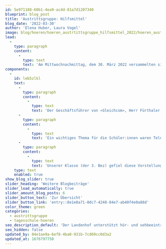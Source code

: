 ```yaml
---
id: 5e971188-60b1-4ea9-acdd-81a7d1207340
blueprint: blog_post
title: 'Austrittsgruppe: Hilfsmittel'
blog_date: '2022-03-30'
author: 'Elena Huber, Laura Vogel'
image: blog/hoeren/hoeren_austrtittsgruppe_hilfsmittel_2022/hoeren_austrittsgruppe_hilfsmittel_2022-front.jpeg
lead:
  -
    type: paragraph
    content:
      -
        type: text
        text: 'Am Mittwochnachmittag, dem 30. März 2022 versammelten sich die Jugendlichen der 9. Klassen in der Aula. Dort fand die wählbare Austrittsgruppenveranstaltung zum Thema Hilfsmittel statt.'
components:
  -
    id: leb5zlkl
    text:
      -
        type: paragraph
        content:
          -
            type: text
            text: 'Der Geschäftsführer von «Gleichcom», Herr Fürthaler, stellte den schwerhörigen Schüler:innen verschiedene Hilfsmittel vor, zum Beispiel Mikrofone, welche den Ton verstärken und diesen direkt auf das Hörgerät oder das Cochlea Implantat senden, aber auch Lichtsignalanlagen für die Haustürklingel. '
      -
        type: paragraph
        content:
          -
            type: text
            text: 'Ein wichtiges Thema für die Schüler:innen waren Telefongespräche. Dazu hat Herr Fürthaler uns geeignete Varianten gezeigt. Ausserdem wurde ein Signalarmband vorgestellt, das Impulse sendet, wenn beispielsweise die Tür geöffnet wird. Herr Fürthaler erklärte uns, welche Kosten die Invalidenversicherung übernimmt und wie der Prozess abläuft. Zum Schluss durften wir noch Fragen stellen, die er uns alle beantwortete.'
      -
        type: paragraph
        content:
          -
            type: text
            text: 'Unserer Klasse (der 3. Bez) gefiel diese Vorstellung sehr und sie hat unser Wissen über die Hilfsmittel gestärkt.'
    type: text
    enabled: true
show_blog_slider: true
slider_heading: 'Weitere Blogbeiträge'
slider_load_automatically: true
slider_amount_blog_posts: 6
slider_button_text: 'Zur Übersicht'
slider_button_link: 'entry::8e1e8a71-0dc7-4248-84e7-ab40f4e0a88d'
color_theme: green
categories:
  - austrittsgruppe
  - tagesschule-hoeren
seo_description_default: 'Der Landenhof unterstützt hör- und sehbeeinträchtigte Kinder & Jugendliche in ihrem selbstbestimmten Leben durch Förderung ihrer Fähigkeiten & Entwicklung'
seo_hidden: false
updated_by: 04e1ae9a-6ef8-4ba0-931b-7cd69cc0d3a2
updated_at: 1676797750
---
```

